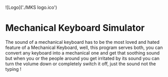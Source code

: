 
![Logo]('./MKS logo.ico')

    
# Mechanical Keyboard Simulator

The sound of a mechanical keyboard has to be the most loved and hated feature of a Mechanical Keyboard, well, this program serves both, you can convert any keyboard into a mechanical one and get that soothing sound but when you or the people around you get irritated by its sound you can turn the volume down or completely switch it off, just the sound not the typing !